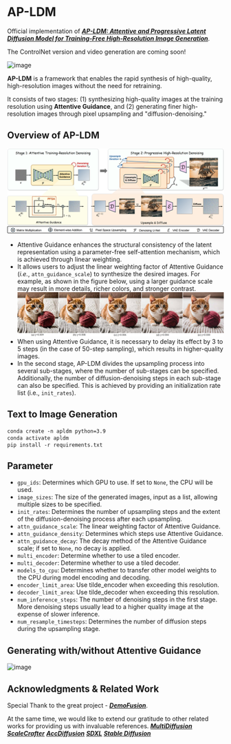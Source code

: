 # AP-LDM
Official implementation of [***AP-LDM: Attentive and Progressive Latent Diffusion Model for Training-Free High-Resolution Image Generation***](https://arxiv.org/abs/2410.06055v1).

The ControlNet version and video generation are coming soon!

![image](fig/teaser.png) 

**AP-LDM** is a framework that enables the rapid synthesis of high-quality, high-resolution images without the need for retraining.

It consists of two stages: (1) synthesizing high-quality images at the training resolution using **Attentive Guidance**, and (2) generating finer high-resolution images through pixel upsampling and "diffusion-denoising."

## Overview of AP-LDM
![image](fig/AP-LDM.png) 
* Attentive Guidance enhances the structural consistency of the latent representation using a parameter-free self-attention mechanism, which is achieved through linear weighting.
* It allows users to adjust the linear weighting factor of Attentive Guidance (_i.e._, `attn_guidance_scale`) to synthesize the desired images. For example, as shown in the figure below, using a larger guidance scale may result in more details, richer colors, and stronger contrast.
![image](fig/ablation_guidance_scale.png)
* When using Attentive Guidance, it is necessary to delay its effect by 3 to 5 steps (in the case of 50-step sampling), which results in higher-quality images.
* In the second stage, AP-LDM divides the upsampling process into several sub-stages, where the number of sub-stages can be specified. Additionally, the number of diffusion-denoising steps in each sub-stage can also be specified. This is achieved by providing an initialization rate list (i.e., `init_rates`).

## Text to Image Generation

    conda create -n apldm python=3.9
    conda activate apldm
    pip install -r requirements.txt

## Parameter
* `gpu_ids`: Determines which GPU to use. If set to `None`, the CPU will be used.
* `image_sizes`: The size of the generated images, input as a list, allowing multiple sizes to be specified.
* `init_rates`: Determines the number of upsampling steps and the extent of the diffusion-denoising process after each upsampling.
* `attn_guidance_scale`: The linear weighting factor of Attentive Guidance.
* `attn_guidance_density`: Determines which steps use Attentive Guidance.
* `attn_guidance_decay`: The decay method of the Attentive Guidance scale; if set to `None`, no decay is applied.
* `multi_encoder`: Determine whether to use a tiled encoder.
* `multi_decoder`: Determine whether to use a tiled decoder.
* `models_to_cpu`: Determines whether to transfer other model weights to the CPU during model encoding and decoding.
* `encoder_limit_area`: Use tilde_encoder when exceeding this resolution.
* `decoder_limit_area`: Use tilde_decoder when exceeding this resolution.
* `num_inference_steps`: The number of denoising steps in the first stage. More denoising steps usually lead to a higher quality image at the expense of slower inference.
* `num_resample_timesteps`: Determines the number of diffusion steps during the upsampling stage.

## Generating with/without Attentive Guidance
![image](fig/appendix_ablation_ag.png) 

## Acknowledgments & Related Work
Special Thank to the great project - [***DemoFusion***](https://github.com/PRIS-CV/DemoFusion).

At the same time, we would like to extend our gratitude to other related works for providing us with invaluable references.
[***MultiDiffusion***](https://github.com/omerbt/MultiDiffusion)
[***ScaleCrafter***](https://github.com/YingqingHe/ScaleCrafter)
[***AccDiffusion***](https://github.com/lzhxmu/AccDiffusion)
[***SDXL***](https://github.com/Stability-AI/generative-models)
[***Stable Diffusion***](https://github.com/Stability-AI/StableDiffusion)
